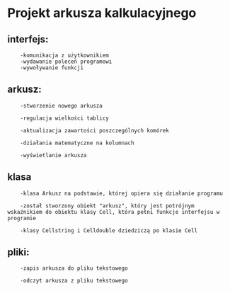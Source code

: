 # Projekt arkusza kalkulacyjnego 
## interfejs:
		-komunikacja z użytkownikiem
		-wydawanie poleceń programowi
		-wywoływanie funkcji		
## arkusz:
		-stworzenie nowego arkusza			
		
		-regulacja wielkości tablicy			
			
		-aktualizacja zawartości poszczególnych komórek
			
		-działania matematyczne na kolumnach
		
		-wyświetlanie arkusza
		
			
## klasa
		-klasa Arkusz na podstawie, której opiera się działanie programu
		
		-został stworzony obiekt "arkusz", który jest potrójnym wskaźnikiem do obiektu klasy Cell, która pełni funkcje interfejsu w programie	
		
		-klasy Cellstring i Celldouble dziedziczą po klasie Cell

## pliki:
		-zapis arkusza do pliku tekstowego
		
		-odczyt arkusza z pliku tekstowego 	
		
			
		
